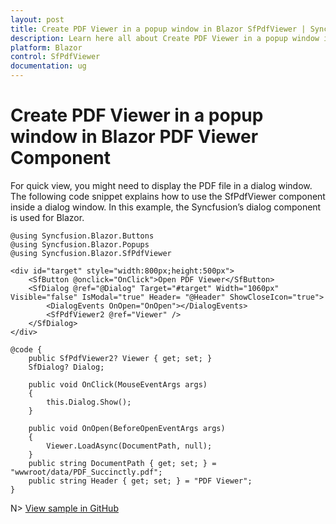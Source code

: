 ```yaml
---
layout: post
title: Create PDF Viewer in a popup window in Blazor SfPdfViewer | Syncfusion
description: Learn here all about Create PDF Viewer in a popup window in Syncfusion Blazor SfPdfViewer component and more.
platform: Blazor
control: SfPdfViewer
documentation: ug
---
```


# Create PDF Viewer in a popup window in Blazor PDF Viewer Component

For quick view, you might need to display the PDF file in a dialog window. The following code snippet explains how to use the SfPdfViewer component inside a dialog window. In this example, the Syncfusion’s dialog component is used for Blazor.

```cshtml
@using Syncfusion.Blazor.Buttons
@using Syncfusion.Blazor.Popups
@using Syncfusion.Blazor.SfPdfViewer

<div id="target" style="width:800px;height:500px">
    <SfButton @onclick="OnClick">Open PDF Viewer</SfButton>
    <SfDialog @ref="@Dialog" Target="#target" Width="1060px" Visible="false" IsModal="true" Header= "@Header" ShowCloseIcon="true">
        <DialogEvents OnOpen="OnOpen"></DialogEvents>
        <SfPdfViewer2 @ref="Viewer" />
    </SfDialog>
</div>

@code {
    public SfPdfViewer2? Viewer { get; set; }
    SfDialog? Dialog;
    
    public void OnClick(MouseEventArgs args)
    {
        this.Dialog.Show();
    }

    public void OnOpen(BeforeOpenEventArgs args)
    {
        Viewer.LoadAsync(DocumentPath, null);
    }
    public string DocumentPath { get; set; } = "wwwroot/data/PDF_Succinctly.pdf";
    public string Header { get; set; } = "PDF Viewer";
}
```

N> [View sample in GitHub](https://github.com/SyncfusionExamples/blazor-pdf-viewer-examples/tree/master/Common/PdfViewer%20in%20Popup%20window%20-%20SfPdfViewer)